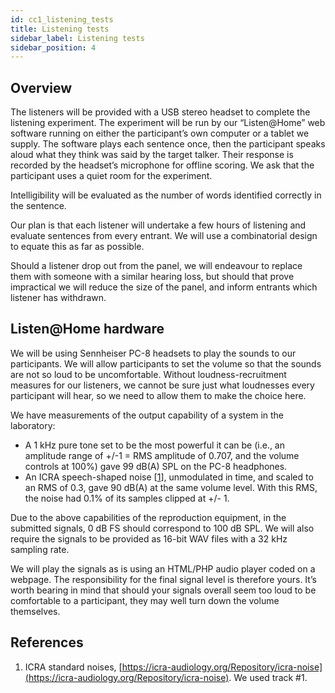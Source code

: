 ```yaml
---
id: cc1_listening_tests
title: Listening tests
sidebar_label: Listening tests
sidebar_position: 4
---
```


## Overview

The  listeners will be provided with a USB stereo headset to complete the listening experiment. The experiment will be run by our “Listen@Home” web software running on either the participant’s own computer or a tablet we supply. The software plays each sentence once, then the participant speaks aloud what they think was said by the target talker. Their response is recorded by the headset’s microphone for offline scoring. We ask that the participant uses a quiet room for the experiment.

Intelligibility will be evaluated as the number of words identified correctly in the sentence.

Our plan is that each listener will undertake a few hours of listening and evaluate sentences from every entrant. We will use a combinatorial design to equate this as far as possible.

Should a listener drop out from the panel, we will endeavour to replace them with someone with a similar hearing loss, but should that prove impractical we will reduce the size of the panel, and inform entrants which listener has withdrawn.

## Listen@Home hardware

We will be using Sennheiser PC-8 headsets to play the sounds to our participants. We will allow participants to set the volume so that the sounds are not so loud to be uncomfortable. Without loudness-recruitment measures for our listeners, we cannot be sure just what loudnesses every participant will hear, so we need to allow them to make the choice here.

We have measurements of the output capability of a system in the laboratory:

- A 1 kHz pure tone set to be the most powerful it can be (i.e., an amplitude range of +/-1 = RMS amplitude of 0.707, and the volume controls at 100%) gave 99 dB(A) SPL on the PC-8 headphones.
- An ICRA speech-shaped noise \[[1](#refs)\], unmodulated in time, and scaled to an RMS of 0.3, gave 90 dB(A) at the same volume level. With this RMS, the noise had 0.1% of its samples clipped at +/- 1.

Due to the above capabilities of the reproduction equipment, in the submitted signals, 0 dB FS should correspond to 100 dB SPL. We will also require the signals to be provided as 16-bit WAV files with a 32 kHz sampling rate.

We will play the signals as is using an HTML/PHP audio player coded on a webpage. The responsibility for the final signal level is therefore yours. It’s worth bearing in mind that should your signals overall seem too loud to be comfortable to a participant, they may well turn down the volume themselves.

## References

<a name="refs"></a>

1. ICRA standard noises, [https://icra-audiology.org/Repository/icra-noise](https://icra-audiology.org/Repository/icra-noise). We used track #1.
